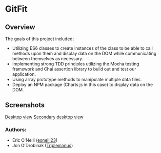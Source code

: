 # GitFit

## Overview

The goals of this project included:
* Utilizing ES6 classes to create instances of the class to be able to call methods upon them and display data on the DOM while communicating between themselves as necessary.
* Implementing strong TDD principles utilizing the Mocha testing framework and Chai assertion library to build out and test our application.
* Using array prototype methods to manipulate multiple data files.
* Deploy an NPM package (Charts.js in this case) to display data on the DOM.

## Screenshots
[Desktop view](.Images/Desktop-view.png)
[Secondary desktop view](.Images/Secondary-desktop-view.png)

### Authors:
* Eric O'Neill ([eoneill23](https://github.com/eoneill23))
* Jon O'Drobinak ([Triplemanus](https://github.com/Triplemanus))

